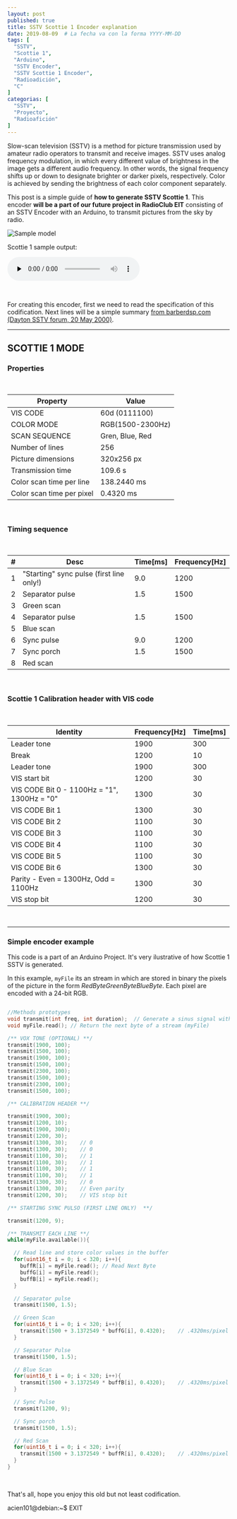 ```yaml
---
layout: post
published: true
title: SSTV Scottie 1 Encoder explanation
date: 2019-08-09  # La fecha va con la forma YYYY-MM-DD
tags: [
  "SSTV",
  "Scottie 1",
  "Arduino",
  "SSTV Encoder",
  "SSTV Scottie 1 Encoder",
  "Radioadición",
  "C"
]
categorias: [
  "SSTV",
  "Proyecto",
  "Radioafición"
]
---
```


Slow-scan television (SSTV) is a method for picture transmission used by amateur radio operators to transmit and receive images. SSTV uses analog frequency modulation, in which every different value of brightness in the image gets a different audio frequency. In other words, the signal frequency shifts up or down to designate brighter or darker pixels, respectively. Color is achieved by sending the brightness of each color component separately.

This post is a simple guide of **how to generate SSTV Scottie 1**. This encoder **will be a part of our future project in RadioClub EIT** consisting of an SSTV Encoder with an Arduino, to transmit pictures from the sky by radio.

![Sample model](/blog/2019-08-10/BBC-Test.jpg)


Scottie 1 sample output:

<audio src="https://www.sigidwiki.com/images/8/80/Scottie_1.mp3" controls="" preload="none" width="300"></audio>

<br>

For creating this encoder, first we need to read the specification of this codification. Next lines will be a simple summary [from barberdsp.com (Dayton SSTV forum, 20 May 2000)](http://www.barberdsp.com/downloads/Dayton%20Paper.pdf).

---

## SCOTTIE 1 MODE

### Properties

<br>

| Property | Value |
| --- | --- |
| VIS CODE | 60d (0111100) |
| COLOR MODE | RGB(1500-2300Hz) |
| SCAN SEQUENCE | Gren, Blue, Red |
| Number of lines | 256 |
| Picture dimensions | 320x256 px |
| Transmission time | 109.6 s |
| Color scan time per line | 138.2440 ms |
| Color scan time per pixel| 0.4320 ms |

<br>

### Timing sequence

<br>

| # | Desc | Time[ms] | Frequency[Hz] |
|---|---|---|---|
| 1 | "Starting" sync pulse (first line only!) | 9.0 | 1200 |
| 2 | Separator pulse | 1.5 | 1500 |
| 3 | Green scan | | |
| 4 | Separator pulse | 1.5 | 1500 |
| 5 | Blue scan |  | |
| 6 | Sync pulse | 9.0 | 1200 |
| 7 | Sync porch | 1.5 | 1500 |
| 8 | Red scan | | |

<br>

### Scottie 1 Calibration header with VIS code

<br>

| Identity | Frequency[Hz] | Time[ms] |
|---|---|---|
| Leader tone | 1900 | 300 |
| Break  | 1200 | 10 |
| Leader tone | 1900 | 300 |
| VIS start bit | 1200 | 30 |
| VIS CODE Bit 0  - 1100Hz = "1",  1300Hz = "0" | 1300 | 30 |
| VIS CODE Bit 1 | 1300 | 30 |
| VIS CODE Bit 2 | 1100 | 30 |
| VIS CODE Bit 3 | 1100 | 30 |
| VIS CODE Bit 4 | 1100 | 30 |
| VIS CODE Bit 5 | 1100 | 30 |
| VIS CODE Bit 6 | 1300 | 30 |
| Parity  -  Even = 1300Hz, Odd = 1100Hz | 1300 | 30 |
| VIS stop bit | 1200 | 30 |

<br>

---

### Simple encoder example

This code is a part of an Arduino Project. It's very ilustrative of how Scottie 1 SSTV is generated.

In this example, `myFile` its an stream in which are stored in binary the pixels of the picture in the form *RedByteGreenByteBlueByte*. Each pixel  are encoded with a 24-bit RGB.

```C

//Methods prototypes
void transmit(int freq, int duration);  // Generate a sinus signal with the given freq and time
void myFile.read(); // Return the next byte of a stream (myFile)

/** VOX TONE (OPTIONAL) **/
transmit(1900, 100);
transmit(1500, 100);
transmit(1900, 100);
transmit(1500, 100);
transmit(2300, 100);
transmit(1500, 100);
transmit(2300, 100);
transmit(1500, 100);

/** CALIBRATION HEADER **/

transmit(1900, 300);
transmit(1200, 10);
transmit(1900, 300);
transmit(1200, 30);
transmit(1300, 30);    // 0
transmit(1300, 30);    // 0
transmit(1100, 30);    // 1
transmit(1100, 30);    // 1
transmit(1100, 30);    // 1
transmit(1100, 30);    // 1
transmit(1300, 30);    // 0
transmit(1300, 30);    // Even parity
transmit(1200, 30);    // VIS stop bit

/** STARTING SYNC PULSO (FIRST LINE ONLY)  **/

transmit(1200, 9);

/** TRANSMIT EACH LINE **/
while(myFile.available()){

  // Read line and store color values in the buffer
  for(uint16_t i = 0; i < 320; i++){
    buffR[i] = myFile.read(); // Read Next Byte
    buffG[i] = myFile.read();
    buffB[i] = myFile.read();
  }

  // Separator pulse
  transmit(1500, 1.5);

  // Green Scan
  for(uint16_t i = 0; i < 320; i++){
    transmit(1500 + 3.1372549 * buffG[i], 0.4320);    // .4320ms/pixel
  }

  // Separator Pulse
  transmit(1500, 1.5);

  // Blue Scan
  for(uint16_t i = 0; i < 320; i++){
    transmit(1500 + 3.1372549 * buffB[i], 0.4320);    // .4320ms/pixel
  }

  // Sync Pulse
  transmit(1200, 9);

  // Sync porch
  transmit(1500, 1.5);

  // Red Scan
  for(uint16_t i = 0; i < 320; i++){
    transmit(1500 + 3.1372549 * buffR[i], 0.4320);    // .4320ms/pixel
  }
}

```

<br>

That's all, hope you enjoy this old but not least codification.

acien101@debian:~$ EXIT
